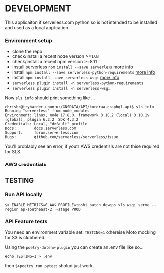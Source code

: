 # DEVELOPMENT

This applicaiton if serverless.com python so is not intended to be installed and used as a local application.


### Environment setup

 - clone the repo
 - check/install a recent node version >=17.8
 - check/install a recent npm version >=8.11
 - install serverless `npm install --save serverless` [more info]()
 - install `npm install --save serverless-python-requirements`  [more info](https://www.serverless.com/blog/serverless-python-packaging/)
 - install `npm install -save serverless-wsgi` [more info](https://www.serverless.com/plugins/serverless-wsgi)
 - `serverless plugin install -n serverless-python-requirements`
 - `serverless plugin install -n serverless-wsgi`


Now `sls info` should print something like ...

```
chrisbc@tryharder-ubuntu:/GNSDATA/API/kororaa-graphql-api$ sls info
Running "serverless" from node_modules
Environment: linux, node 17.8.0, framework 3.18.2 (local) 3.10.1v (global), plugin 6.2.2, SDK 4.3.2
Credentials: Local, "default" profile
Docs:        docs.serverless.com
Support:     forum.serverless.com
Bugs:        github.com/serverless/serverless/issue

```

You'll problably see an error, if youtr AWS credentials are not thise required for SLS.


### AWS credentials

## TESTING

### Run API locally
`$> ENABLE_METRICS=0 AWS_PROFILE=toshi_batch_devops sls wsgi serve --region ap-southeast-2 --stage PROD`


### API Feature tests
You need an environment variable set: `TESTING=1` othereise Moto mocking for S3 is clobbered.

Using the `poetry-dotenv-plugin` you can create an .env file like so...
```
echo TESTING=1 > .env
```

then `$>poetry run pytest` sholud just work.





